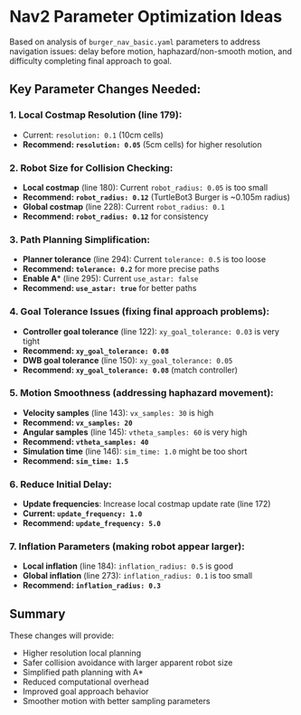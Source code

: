 # Nav2 Parameter Optimization Ideas

Based on analysis of `burger_nav_basic.yaml` parameters to address navigation issues: delay before motion, haphazard/non-smooth motion, and difficulty completing final approach to goal.

## Key Parameter Changes Needed:

### 1. **Local Costmap Resolution** (line 179):
- Current: `resolution: 0.1` (10cm cells)
- **Recommend: `resolution: 0.05`** (5cm cells) for higher resolution

### 2. **Robot Size for Collision Checking**:
- **Local costmap** (line 180): Current `robot_radius: 0.05` is too small
- **Recommend: `robot_radius: 0.12`** (TurtleBot3 Burger is ~0.105m radius)
- **Global costmap** (line 228): Current `robot_radius: 0.1` 
- **Recommend: `robot_radius: 0.12`** for consistency

### 3. **Path Planning Simplification**:
- **Planner tolerance** (line 294): Current `tolerance: 0.5` is too loose
- **Recommend: `tolerance: 0.2`** for more precise paths
- **Enable A*** (line 295): Current `use_astar: false`
- **Recommend: `use_astar: true`** for better paths

### 4. **Goal Tolerance Issues** (fixing final approach problems):
- **Controller goal tolerance** (line 122): `xy_goal_tolerance: 0.03` is very tight
- **Recommend: `xy_goal_tolerance: 0.08`**
- **DWB goal tolerance** (line 150): `xy_goal_tolerance: 0.05`
- **Recommend: `xy_goal_tolerance: 0.08`** (match controller)

### 5. **Motion Smoothness** (addressing haphazard movement):
- **Velocity samples** (line 143): `vx_samples: 30` is high
- **Recommend: `vx_samples: 20`**
- **Angular samples** (line 145): `vtheta_samples: 60` is very high
- **Recommend: `vtheta_samples: 40`**
- **Simulation time** (line 146): `sim_time: 1.0` might be too short
- **Recommend: `sim_time: 1.5`**

### 6. **Reduce Initial Delay**:
- **Update frequencies**: Increase local costmap update rate (line 172)
- **Current: `update_frequency: 1.0`**
- **Recommend: `update_frequency: 5.0`**

### 7. **Inflation Parameters** (making robot appear larger):
- **Local inflation** (line 184): `inflation_radius: 0.5` is good
- **Global inflation** (line 273): `inflation_radius: 0.1` is too small
- **Recommend: `inflation_radius: 0.3`**

## Summary
These changes will provide:
- Higher resolution local planning
- Safer collision avoidance with larger apparent robot size
- Simplified path planning with A*
- Reduced computational overhead
- Improved goal approach behavior
- Smoother motion with better sampling parameters